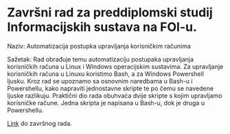 # Završni rad za preddiplomski studij Informacijskih sustava na FOI-u.

Naziv: Automatizacija postupka upravljanja korisničkim računima

Sažetak: Rad obrađuje temu automatizaciju postupaka upravljanja korisničkih računa u Linux i Windows operacijskim sustavima. Za upravljanje korisničkih računa u Linuxu koristimo Bash, a za Windows Powershell ljusku. Kroz rad se upoznamo sa osnovnim naredbama u Bash-u i Powershellu, kako napraviti jednostavne skripte te po čemu se navedene ljuske razlikuju. Praktični dio rada obuhvaća dvije skripte s kojim upravljamo korisničke račune. Jedna skripta je napisana u Bash-u, dok je druga u Powershellu.

[Link](https://drive.google.com/file/d/1FHhocGYWKdD9aUrYzu7uBtYuZTrgmoL-/view?usp=sharing)
 do završnog rada.
 

